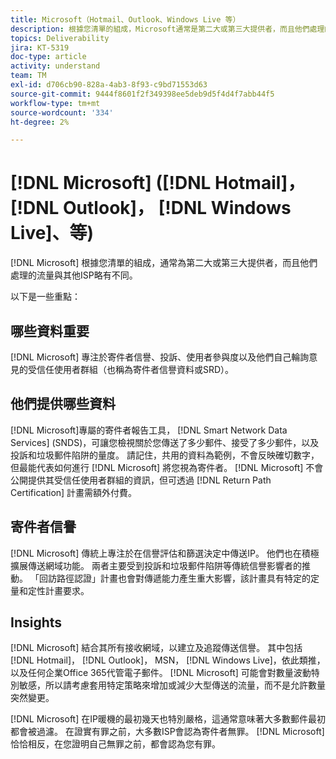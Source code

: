 ```yaml
---
title: Microsoft（Hotmail、Outlook、Windows Live 等）
description: 根據您清單的組成，Microsoft通常是第二大或第三大提供者，而且他們處理的流量與其他ISP略有不同。
topics: Deliverability
jira: KT-5319
doc-type: article
activity: understand
team: TM
exl-id: d706cb90-828a-4ab3-8f93-c9bd71553d63
source-git-commit: 9444f8601f2f349398ee5deb9d5f4d4f7abb44f5
workflow-type: tm+mt
source-wordcount: '334'
ht-degree: 2%

---
```


# [!DNL Microsoft] ([!DNL Hotmail]， [!DNL Outlook]， [!DNL Windows Live]、等)

[!DNL Microsoft] 根據您清單的組成，通常為第二大或第三大提供者，而且他們處理的流量與其他ISP略有不同。

以下是一些重點：

## 哪些資料重要

[!DNL Microsoft] 專注於寄件者信譽、投訴、使用者參與度以及他們自己輪詢意見的受信任使用者群組（也稱為寄件者信譽資料或SRD）。

## 他們提供哪些資料

[!DNL Microsoft]專屬的寄件者報告工具， [!DNL Smart Network Data Services] (SNDS)，可讓您檢視關於您傳送了多少郵件、接受了多少郵件，以及投訴和垃圾郵件陷阱的量度。 請記住，共用的資料為範例，不會反映確切數字，但最能代表如何進行 [!DNL Microsoft] 將您視為寄件者。 [!DNL Microsoft] 不會公開提供其受信任使用者群組的資訊，但可透過 [!DNL Return Path Certification] 計畫需額外付費。

## 寄件者信譽

[!DNL Microsoft] 傳統上專注於在信譽評估和篩選決定中傳送IP。 他們也在積極擴展傳送網域功能。 兩者主要受到投訴和垃圾郵件陷阱等傳統信譽影響者的推動。 「回訪路徑認證」計畫也會對傳遞能力產生重大影響，該計畫具有特定的定量和定性計畫要求。

## Insights

[!DNL Microsoft] 結合其所有接收網域，以建立及追蹤傳送信譽。 其中包括 [!DNL Hotmail]， [!DNL Outlook]， MSN， [!DNL Windows Live]，依此類推，以及任何企業Office 365代管電子郵件。 [!DNL Microsoft] 可能會對數量波動特別敏感，所以請考慮套用特定策略來增加或減少大型傳送的流量，而不是允許數量突然變更。

[!DNL Microsoft] 在IP暖機的最初幾天也特別嚴格，這通常意味著大多數郵件最初都會被過濾。 在證實有罪之前，大多數ISP會認為寄件者無罪。 [!DNL Microsoft] 恰恰相反，在您證明自己無罪之前，都會認為您有罪。
